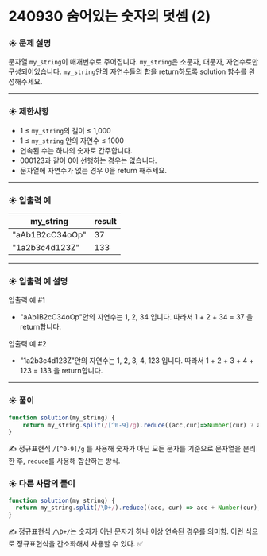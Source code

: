 # 240930 숨어있는 숫자의 덧셈 (2)

### ☀️ 문제 설명

문자열 `my_string`이 매개변수로 주어집니다. `my_string`은 소문자, 대문자, 자연수로만 구성되어있습니다. `my_string`안의 자연수들의 합을 return하도록 solution 함수를 완성해주세요.

---

### ☀️ **제한사항**

- 1 ≤ `my_string`의 길이 ≤ 1,000
- 1 ≤ `my_string` 안의 자연수 ≤ 1000
- 연속된 수는 하나의 숫자로 간주합니다.
- 000123과 같이 0이 선행하는 경우는 없습니다.
- 문자열에 자연수가 없는 경우 0을 return 해주세요.

---

### ☀️ **입출력 예**

| my_string | result |
| --- | --- |
| "aAb1B2cC34oOp" | 37 |
| "1a2b3c4d123Z" | 133 |

---

### ☀️ **입출력 예 설명**

입출력 예 #1

- "aAb1B2cC34oOp"안의 자연수는 1, 2, 34 입니다. 따라서 1 + 2 + 34 = 37 을 return합니다.

입출력 예 #2

- "1a2b3c4d123Z"안의 자연수는 1, 2, 3, 4, 123 입니다. 따라서 1 + 2 + 3 + 4 + 123 = 133 을 return합니다.

---

### ☀️ 풀이

```jsx
function solution(my_string) {
    return my_string.split(/[^0-9]/g).reduce((acc,cur)=>Number(cur) ? acc += +cur : acc,0);
}
```

✍️ 정규표현식 `/[^0-9]/g` 를 사용해 숫자가 아닌 모든 문자를 기준으로 문자열을 분리한 후, `reduce`를 사용해 합산하는 방식.

### ☀️ 다른 사람의 풀이

```jsx
function solution(my_string) {
  return my_string.split(/\D+/).reduce((acc, cur) => acc + Number(cur), 0);
}
```

✍️ 정규표현식 `/\D+/`는 숫자가 아닌 문자가 하나 이상 연속된 경우를 의미함. 이런 식으로 정규표현식을 간소화해서 사용할 수 있다. ✅